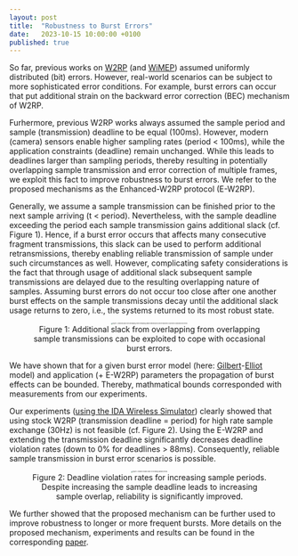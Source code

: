 ```yaml
---
layout: post
title:  "Robustness to Burst Errors"
date:   2023-10-15 10:00:00 +0100
published: true
---
```


So far, previous works on [W2RP](https://ida-tubs.github.io/lotus/topics/01_error_correction/) (and [WiMEP](https://ida-tubs.github.io/lotus/robustness/01_multicast/)) assumed uniformly distributed (bit) errors. However, real-world scenarios can be subject to more sophisticated error conditions. For example, burst errors can occur that put additional strain on the backward error correction (BEC) mechanism of W2RP.

Furhermore, previous W2RP works always assumed the sample period and sample (transmission) deadline to be equal (100ms). However, modern (camera) sensors enable higher sampling rates (period < 100ms), while the application constraints (deadline) remain unchanged. While this leads to deadlines larger than sampling periods, thereby resulting in potentially overlapping sample transmission and error correction of multiple frames, we exploit this fact to improve robustness to burst errors. We refer to the proposed mechanisms as the Enhanced-W2RP protocol (E-W2RP).

Generally, we assume a sample transmission can be finished prior to the next sample arriving (t < period). Nevertheless, with the sample deadline exceeding the period each sample transmission gains additional slack (cf. Figure 1). Hence, if a burst error occurs that affects many consecutive fragment transmissions, this slack can be used to perform additional retransmissions, thereby enabling reliable transmission of sample under such circumstances as well. However, complicating safety considerations is the fact that through usage of additional slack subsequent sample transmissions are delayed due to the resulting overlapping nature of samples. Assuming burst errors do not occur too close after one another burst effects on the sample transmissions decay until the additional slack usage returns to zero, i.e., the systems returned to its most robust state.

<div style="text-align: center;">
<figure>
<img src="{{site.baseurl}}/robustness/figures/Pipelining.png" alt="Figure 1: Additional slack from overlapping from overlapping sample transmissions can be exploited to cope with occasional burst errors." style="zoom:15%;" />
<figcaption>Figure 1: Additional slack from overlapping from overlapping sample transmissions can be exploited to cope with occasional burst errors.</figcaption>
</figure>
</div>

We have shown that for a given burst error model (here: [Gilbert](https://doi.org/10.1002/j.1538-7305.1960.tb03959.x)-[Elliot](https://doi.org/10.1002/j.1538-7305.1963.tb00955.x) model) and application (+ E-W2RP) parameters the propagation of burst effects can be bounded. Thereby, mathmatical bounds corresponded with measurements from our experiments.

Our experiments ([using the IDA Wireless Simulator](https://github.com/IDA-TUBS/IDAWirelessSimulator)) clearly showed that using stock W2RP (transmission deadline = period) for high rate sample exchange (30Hz) is not feasible (cf. Figure 2). Using the E-W2RP and extending the transmission deadline significantly decreases deadline violation rates (down to 0% for deadlines > 88ms).
Consequently, reliable sample transmission in burst error scenarios is possible.

<div style="text-align: center;">
<figure>
<img src="{{site.baseurl}}/robustness/figures/violationRatesBursts.png" alt="Figure 2: Deadline violation rates for increasing sample periods." style="zoom:15%;" />
<figcaption>Figure 2: Deadline violation rates for increasing sample periods. Despite increasing the sample deadline leads to increasing sample overlap, reliability is significantly improved.</figcaption>
</figure>
</div>

We further showed that the proposed mechanism can be further used to improve robustness to longer or more frequent bursts. More details on the proposed mechanism, experiments and results can be found in the corresponding [paper](https://doi.org/10.1109/IECON51785.2023.10312061).